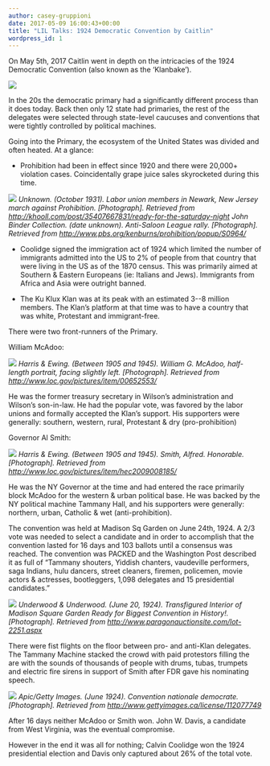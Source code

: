 ```yaml
---
author: casey-gruppioni
date: 2017-05-09 16:00:43+00:00
title: "LIL Talks: 1924 Democratic Convention by Caitlin"
wordpress_id: 1
---
```


On May 5th, 2017 Caitlin went in depth on the intricacies of the 1924 Democratic Convention (also known as the ‘Klanbake’).

![](https://lil.law.harvard.edu/blog/wp-content/uploads/2017/05/caitlin1.jpg)

In the 20s the democratic primary had a significantly different process than it does today. Back then only 12 state had primaries, the rest of the delegates were selected through state-level caucuses and conventions that were tightly controlled by political machines.

Going into the Primary, the ecosystem of the United States was divided and often heated. At a glance:

*  Prohibition had been in effect since 1920 and there were 20,000+ violation cases. Coincidentally grape juice sales skyrocketed during this time.

![](https://lil.law.harvard.edu/blog/wp-content/uploads/2017/05/Screen-Shot-2017-05-08-at-5.01.27-PM.png)
_Unknown. (October 1931). Labor union members in Newark, New Jersey march against Prohibition. [Photograph]. Retrieved from http://khooll.com/post/35407667831/ready-for-the-saturday-night John Binder Collection. (date unknown). Anti-Saloon League rally. [Photograph]. Retrieved from http://www.pbs.org/kenburns/prohibition/popup/S0964/_

* Coolidge signed the immigration act of 1924 which limited the number of immigrants admitted into the US to 2% of people from that country that were living in the US as of the 1870 census. This was primarily aimed at Southern & Eastern Europeans (ie: Italians and Jews). Immigrants from Africa and Asia were outright banned.

* The Ku Klux Klan was at its peak with an estimated 3--8 million members. The Klan’s platform at that time was to have a country that was white, Protestant and immigrant-free.

There were two front-runners of the Primary.

William McAdoo:

![](https://lil.law.harvard.edu/blog/wp-content/uploads/2017/05/Screen-Shot-2017-05-08-at-5.02.19-PM.png)
_Harris & Ewing. (Between 1905 and 1945). William G. McAdoo, half-length portrait, facing slightly left. [Photograph]. Retrieved from http://www.loc.gov/pictures/item/00652553/_

He was the former treasury secretary in Wilson’s administration and Wilson’s son-in-law. He had the popular vote, was favored by the labor unions and formally accepted the Klan’s support. His supporters were generally: southern, western, rural, Protestant & dry (pro-prohibition)

Governor Al Smith:

![](https://lil.law.harvard.edu/blog/wp-content/uploads/2017/05/Screen-Shot-2017-05-08-at-5.02.44-PM.png)
_Harris & Ewing. (Between 1905 and 1945). Smith, Alfred. Honorable. [Photograph]. Retrieved from http://www.loc.gov/pictures/item/hec2009008185/_

He was the NY Governor at the time and had entered the race primarily block McAdoo for the western & urban political base. He was backed by the NY political machine Tammany Hall, and his supporters were generally: northern, urban, Catholic & wet (anti-prohibition).

The convention was held at Madison Sq Garden on June 24th, 1924. A 2/3 vote was needed to select a candidate and in order to accomplish that the convention lasted for 16 days and 103 ballots until a consensus was reached. The convention was PACKED and the Washington Post described it as full of “Tammany shouters, Yiddish chanters, vaudeville performers, saga Indians, hulu dancers, street cleaners, firemen, policemen, movie actors & actresses, bootleggers, 1,098 delegates and 15 presidential candidates.”

![](https://lil.law.harvard.edu/blog/wp-content/uploads/2017/05/Screen-Shot-2017-05-08-at-5.03.09-PM.png)
_Underwood & Underwood. (June 20, 1924). Transfigured Interior of Madison Square Garden Ready for Biggest Convention in History!. [Photograph]. Retrieved from http://www.paragonauctionsite.com/lot-2251.aspx_

There were fist flights on the floor between pro- and anti-Klan delegates. The Tammany Machine stacked the crowd with paid protestors filling the are with the sounds  of thousands of people with drums, tubas, trumpets and electric fire sirens in support of Smith after FDR gave his nominating speech.

![](https://lil.law.harvard.edu/blog/wp-content/uploads/2017/05/Screen-Shot-2017-05-08-at-5.03.45-PM-300x203.png)
_Apic/Getty Images. (June 1924). Convention nationale democrate. [Photograph]. Retrieved from http://www.gettyimages.ca/license/112077749_

After 16 days neither McAdoo or Smith won. John W. Davis, a candidate from West Virginia, was the eventual compromise.

However in the end it was all for nothing; Calvin Coolidge won the 1924 presidential election and Davis only captured about 26% of the total vote.

